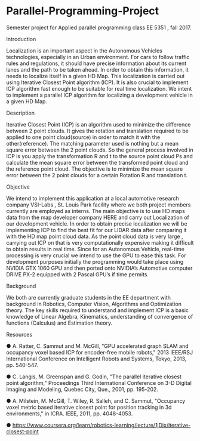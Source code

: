 # Parallel-Programming-Project
Semester project for Applied parallel programming class EE 5351 , fall 2017. 



Introduction


Localization is an important aspect in the Autonomous Vehicles technologies, especially in an Urban
environment. For cars to follow traffic rules and regulations, it should have precise information about its
current lanes and the path to be taken ahead. In order to obtain this information, it needs to localize itself
in a given HD Map. This localization is carried out using Iterative Closest Point algorithm (ICP). It is also
crucial to implement ICP algorithm fast enough to be suitable for real time localization. We intent to
implement a parallel ICP algorithm for localizing a development vehicle in a given HD Map.


Description


Iterative Closest Point (ICP) is an algorithm used to minimize the difference between 2 point clouds. It
gives the rotation and translation required to be applied to one point cloud(source) in order to match it
with the other(reference). The matching parameter used is nothing but a mean square error between the 2
point clouds. So the general process involved in ICP is you apply the transformation R and t to the source
point cloud Ps and calculate the mean square error between the transformed point cloud and the reference
point cloud. The objective is to minimize the mean square error between the 2 point clouds for a certain
Rotation R and translation t.


Objective


We intend to implement this application at a local automotive research company VSI-Labs​ ​, St. Louis
Park facility where we both project members currently are employed as interns. The main objective is to
use HD maps data from the map developer company HERE and carry out Localization of our
development vehicle. In order to obtain precise localization we will be implementing ICP to find the best
fit for our LIDAR data after comparing it with the HD map point cloud data. As the point cloud data is
very large , carrying out ICP on that is very computationally expensive making it difficult to obtain results
in real time. Since for an Autonomous Vehicle, real-time processing is very crucial we intend to use the
GPU to ease this task. For development purposes initially the programming would take place using
NVIDIA GTX 1060 GPU and then ported onto NVIDIA’s Automotive computer DRIVE PX-2 equipped
with 2 Pascal GPU’s if time permits.


Background

We both are currently graduate students in the EE department with background in Robotics, Computer
Vision, Algorithms and Optimization theory. The key skills required to understand and implement ICP is
a basic knowledge of Linear Algebra, Kinematics, understanding of convergence of functions (Calculus)
and Estimation theory.



Resources

● A. Ratter, C. Sammut and M. McGill, "GPU accelerated graph SLAM and occupancy voxel
based ICP for encoder-free mobile robots," 2013 IEEE/RSJ International Conference on
Intelligent Robots and Systems, Tokyo, 2013, pp. 540-547.

● C. Langis, M. Greenspan and G. Godin, "The parallel iterative closest point algorithm,"
Proceedings Third International Conference on 3-D Digital Imaging and Modeling, Quebec City,
Que., 2001, pp. 195-202.

● A. Milstein, M. McGill, T. Wiley, R. Salleh, and C. Sammut, "Occupancy voxel metric based
iterative closest point for position tracking in 3d environments," in ICRA. IEEE, 2011, pp.
4048-4053.

● https://www.coursera.org/learn/robotics-learning/lecture/1jDix/iterative-closest-point
